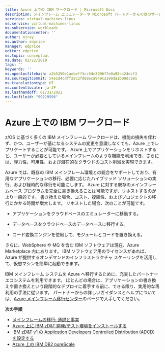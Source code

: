 ```yaml
---
title: Azure 上での IBM ワークロード | Microsoft Docs
description: メインフレーム エミュレーターや Microsoft パートナーからの他のサービスを利用して、Microsoft Azure を使用する IBM z/OS ワークロードをリホストします。
services: virtual-machines-linux
ms.service: virtual-machines-linux
ms.subservice: workloads
documentationcenter: ''
author: njray
ms.author: edprice
manager: edprice
editor: edprice
ms.topic: conceptual
ms.date: 02/22/2019
tags: ''
keywords: ''
ms.openlocfilehash: a2b5350e1aebeff3cc9dc3996f7e0a92c424ecf3
ms.sourcegitcommit: 54e1d4cdff28c2fd88eca949c2190da1b09dca91
ms.translationtype: HT
ms.contentlocale: ja-JP
ms.lasthandoff: 01/31/2021
ms.locfileid: "99219996"
---
```

# <a name="ibm-workloads-on-azure"></a>Azure 上での IBM ワークロード

z/OS に基づく多くの IBM メインフレーム ワークロードは、機能の損失を伴わず、かつ、ユーザーが基になるシステムの変更を意識しなくても、Azure 上でレプリケートすることが可能です。 Azure 上でアプリケーションをリホストすると、ユーザーが必要としているメインフレームのような機能を利用でき、さらには、弾力性、可用性、および潜在的なクラウドのコスト削減を実現できます。

Azure では、既存の IBM メインフレーム環境との統合をサポートしており、有用なアプリケーションの移行、必要に応じたハイブリッド ソリューションの実行、および経時的な移行を可能にします。 Azure に対する既存のメインフレームベース プログラムを完全に書き換えることは可能ですが、リホストするのがより一般的です。 書き換えた場合、コスト、複雑性、およびプロジェクトの移行にかかる時間が増大します。 リホストした場合、次のことが可能です。

- アプリケーションをクラウドベースのエミュレーターに移動する。

- データベースをクラウドベースのデータベースに移行する。

- コード変換エンジンを使用して、モジュールとコードを置き換える。

さらに、WebSphere や MQ を含む IBM ソフトウェアは現在、Azure Marketplace 内にあります。 IBM ソフトウェア用のライセンスがあれば、Azure が提供するオンデマンドのインフラストラクチャ スケーリングを活用して、仮想マシンを簡単に起動できます。

IBM メインフレーム システムを Azure へ移行するために、充実したパートナー エコシステムを利用できます。 ほとんどの場合は、アプリケーションの書き換えや置き換えという段階的なデプロイに着手する前に、できる限り、実用的な再利用の手法に従います。 パートナーからの詳しいガイダンスとヘルプについては、[Azure メインフレーム移行センター](https://azure.microsoft.com/migration/mainframe/)のページで入手してください。

**次の手順**

- [メインフレームの移行: 通説と事実](/azure/architecture/cloud-adoption/infrastructure/mainframe-migration/myths-and-facts)
- [Azure 上に IBM zD&T 開発/テスト環境をインストールする](./install-ibm-z-environment.md)
- [IBM zD&T v1 の Application Developers Controlled Distribution (ADCD) を設定する](./demo.md)
- [Azure 上の IBM DB2 pureScale](ibm-db2-purescale-azure.md)
